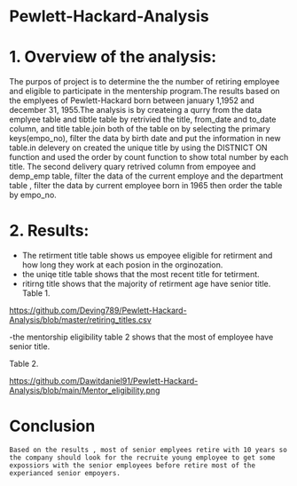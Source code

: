 # Pewlett-Hackard-Analysis
# 1. Overview of the analysis:

  The purpos of project is to determine the the number of retiring employee and eligible to participate in the mentership program.The results based on the emplyees of Pewlett-Hackard born between january 1,1952 and december 31, 1955.The analysis is by createing a qurry from the data emplyee table and tibtle table by retrivied the title, from_date and to_date column, and title table.join both of the table on by selecting the primary keys(empo_no), filter the data by birth date and put the information in new table.in delevery on created the unique title by using the DISTNICT ON function and used the order by count function to show total number by each title. The second delivery quary retrived column from empoyee and demp_emp table, filter the data of the current employe and the department table , filter the data by current employee born in 1965 then order the table by empo_no.
  
# 2. Results:

  - The retirment title table shows us empoyee eligible for retirment and how long they work at each posion in the orginozation.
  - the uniqe title table shows that the most recent title for tetirment.
  - ritirng title shows that the majority of retirment age have senior title.
 Table 1.
 
 
   https://github.com/Deving789/Pewlett-Hackard-Analysis/blob/master/retiring_titles.csv

 
  -the mentorship eligibility table 2 shows that the most of employee have senior title.
 
 Table 2.
 
   https://github.com/Dawitdaniel91/Pewlett-Hackard-Analysis/blob/main/Mentor_eligibility.png
    
  # Conclusion
  
    Based on the results , most of senior emplyees retire with 10 years so the company should look for the recruite young employee to get some expossiors with the senior employees before retire most of the experianced senior empoyers. 
 
  

